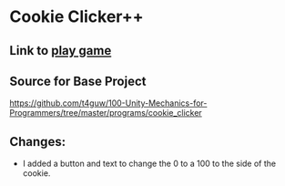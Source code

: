 # Cookie Clicker++

## Link to [play game](https://jeffcaruso.github.io/css385-unity-cookieclicker/)

## Source for Base Project
https://github.com/t4guw/100-Unity-Mechanics-for-Programmers/tree/master/programs/cookie_clicker

## Changes:
- I added a button and text to change the 0 to a 100 to the side of the cookie.
